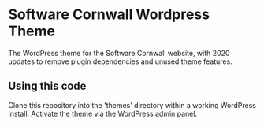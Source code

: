 # Software Cornwall Wordpress Theme

The WordPress theme for the Software Cornwall website, with 2020 updates to remove plugin dependencies and unused theme features.

## Using this code

Clone this repository into the 'themes' directory within a working WordPress install. Activate the theme via the WordPress admin panel.
